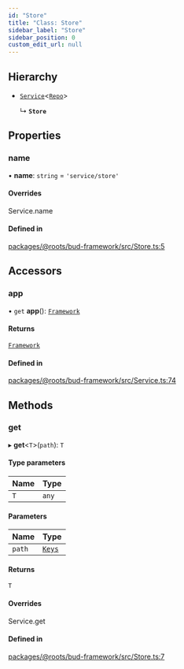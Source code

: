 ```yaml
---
id: "Store"
title: "Class: Store"
sidebar_label: "Store"
sidebar_position: 0
custom_edit_url: null
---
```


## Hierarchy

- [`Service`](Service.md)<[`Repo`](../modules/Store.md#repo)\>

  ↳ **`Store`**

## Properties

### name

• **name**: `string` = `'service/store'`

#### Overrides

Service.name

#### Defined in

[packages/@roots/bud-framework/src/Store.ts:5](https://github.com/roots/bud/blob/017bef370/packages/@roots/bud-framework/src/Store.ts#L5)

## Accessors

### app

• `get` **app**(): [`Framework`](Framework.md)

#### Returns

[`Framework`](Framework.md)

#### Defined in

[packages/@roots/bud-framework/src/Service.ts:74](https://github.com/roots/bud/blob/017bef370/packages/@roots/bud-framework/src/Service.ts#L74)

## Methods

### get

▸ **get**<`T`\>(`path`): `T`

#### Type parameters

| Name | Type |
| :------ | :------ |
| `T` | `any` |

#### Parameters

| Name | Type |
| :------ | :------ |
| `path` | [`Keys`](../modules/Store.md#keys) |

#### Returns

`T`

#### Overrides

Service.get

#### Defined in

[packages/@roots/bud-framework/src/Store.ts:7](https://github.com/roots/bud/blob/017bef370/packages/@roots/bud-framework/src/Store.ts#L7)

